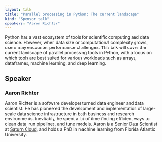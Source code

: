 ```yaml
---
layout: talk
title: "Parallel processing in Python: The current landscape"
kind: "Sponsor talk"
speakers: "Aaron Richter"
---
```


Python has a vast ecosystem of tools for scientific computing and data science. However, when data size or computational complexity grows, users may encounter performance challenges. This talk will cover the current landscape of parallel processing tools in Python, with a focus on which tools are best suited for various workloads such as arrays, dataframes, machine learning, and deep learning.

## Speaker

### Aaron Richter

Aaron Richter is a software developer turned data engineer and data scientist. He has pioneered the development and implementation of large-scale data science infrastructure in both business and research environments. Inevitably, he spent a lot of time finding efficient ways to clean data, run pipelines, and tune models. Aaron is a Senior Data Scientist at [Saturn Cloud](saturncloud.io), and holds a PhD in machine learning from Florida Atlantic University.
